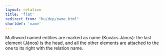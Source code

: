 ```yaml
---
layout: relation
title: 'flat'
redirect_from: "hu/dep/name.html"
shortdef: 'name'
---
```


Multiword named entities are marked as name (Kovács János): the last element (János) is the head, and all the other elements are attached to the one to its right with the relation name.
<!-- Interlanguage links updated Út zář 29 20:23:32 CEST 2020 -->
